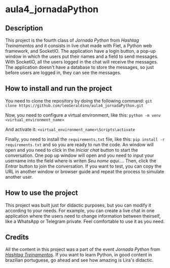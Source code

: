 <h1>aula4_jornadaPython</h1>

<h2>Description</h2>

This project is the fourth class of <i>Jornada Python</i> from <i>Hashtag Treinamentos</i> and it 
consists in live chat made with Flet, a Python web framework, and SocketIO. The application have a login button,
a pop-up window in which the users put their names and a field to send messages. With SocketIO, all the users logged in the chat will receive the messages. The application doesn't have a database to store the messages,
so just before users are logged in, they can see the messages.

<h2>How to install and run the project</h2>

You need to clone the repository by doing the following command: ```git clone https://github.com/leoGeraldino/aula4_jornadaPython.git```

Now, you need to configure a virtual environment, like this: ```python -m venv <virtual_environment_name>```

And activate it: ```<virtual_environment_name>\Scripts\activate```

Finally, you need to install the ```requirements.txt``` file, like this: ```pip install -r requirements.txt``` and so you are ready to run the code. An window will open and you need to click in the <i>Iniciar chat</i> button to start the conversation. One pop up window will open and you need to input your username into the field where is writen <i>Seu nome aqui...</i>. Then, click the <i>Entrar</i> button to join the conversation. If you want to test, you can copy the URL in another window or browser guide and repeat the process to simulate another user. 

<h2>How to use the project</h2>

This project was built just for didactic purposes, but you can modify it according to your needs. For example, you can create a live chat in one application where the users need to change information between theirself, like a WhatsApp or Telegram private. Feel comfortable to use it as you need.

<h2>Credits</h2>

All the content in this project was a part of the event <i>Jornada Python</i> from <i><a target="_blank" href="https://www.youtube.com/@HashtagTreinamentos">Hashtag Treinamentos</a></i>. If you want to learn Python, in good content in brazilian portuguese, go ahead and see how amazing is Lira's didactic. 